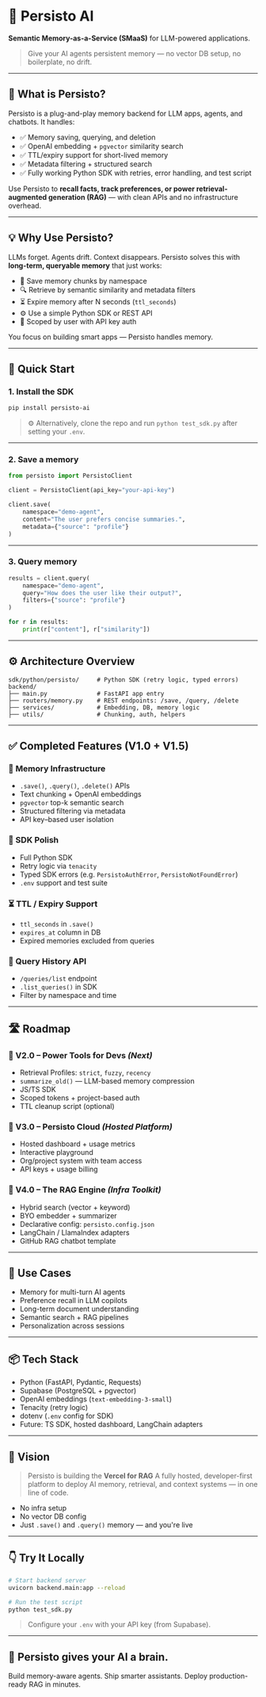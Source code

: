 # 🧠 Persisto AI

**Semantic Memory-as-a-Service (SMaaS)** for LLM-powered applications.

> Give your AI agents persistent memory — no vector DB setup, no boilerplate, no drift.

---

## 🧩 What is Persisto?

Persisto is a plug-and-play memory backend for LLM apps, agents, and chatbots. It handles:

* ✅ Memory saving, querying, and deletion
* ✅ OpenAI embedding + `pgvector` similarity search
* ✅ TTL/expiry support for short-lived memory
* ✅ Metadata filtering + structured search
* ✅ Fully working Python SDK with retries, error handling, and test script

Use Persisto to **recall facts, track preferences, or power retrieval-augmented generation (RAG)** — with clean APIs and no infrastructure overhead.

---

## 💡 Why Use Persisto?

LLMs forget. Agents drift. Context disappears.
Persisto solves this with **long-term, queryable memory** that just works:

* 🧠 Save memory chunks by namespace
* 🔍 Retrieve by semantic similarity and metadata filters
* ⏳ Expire memory after N seconds (`ttl_seconds`)
* ⚙️ Use a simple Python SDK or REST API
* 🔐 Scoped by user with API key auth

You focus on building smart apps — Persisto handles memory.

---

## 🔧 Quick Start

### 1. Install the SDK

```bash
pip install persisto-ai
```

> ⚙️ Alternatively, clone the repo and run `python test_sdk.py` after setting your `.env`.

---

### 2. Save a memory

```python
from persisto import PersistoClient

client = PersistoClient(api_key="your-api-key")

client.save(
    namespace="demo-agent",
    content="The user prefers concise summaries.",
    metadata={"source": "profile"}
)
```

---

### 3. Query memory

```python
results = client.query(
    namespace="demo-agent",
    query="How does the user like their output?",
    filters={"source": "profile"}
)

for r in results:
    print(r["content"], r["similarity"])
```

---

## ⚙️ Architecture Overview

```text
sdk/python/persisto/     # Python SDK (retry logic, typed errors)
backend/
├── main.py              # FastAPI app entry
├── routers/memory.py    # REST endpoints: /save, /query, /delete
├── services/            # Embedding, DB, memory logic
├── utils/               # Chunking, auth, helpers
```

---

## ✅ Completed Features (V1.0 + V1.5)

### 🧠 Memory Infrastructure

* `.save()`, `.query()`, `.delete()` APIs
* Text chunking + OpenAI embeddings
* `pgvector` top-k semantic search
* Structured filtering via metadata
* API key–based user isolation

### 🧰 SDK Polish

* Full Python SDK
* Retry logic via `tenacity`
* Typed SDK errors (e.g. `PersistoAuthError`, `PersistoNotFoundError`)
* `.env` support and test suite

### ⏳ TTL / Expiry Support

* `ttl_seconds` in `.save()`
* `expires_at` column in DB
* Expired memories excluded from queries

### 🪪 Query History API

* `/queries/list` endpoint
* `.list_queries()` in SDK
* Filter by namespace and time

---

## 🛣️ Roadmap

### 🔷 V2.0 – Power Tools for Devs *(Next)*

* Retrieval Profiles: `strict`, `fuzzy`, `recency`
* `summarize_old()` — LLM-based memory compression
* JS/TS SDK
* Scoped tokens + project-based auth
* TTL cleanup script (optional)

### 🔶 V3.0 – Persisto Cloud *(Hosted Platform)*

* Hosted dashboard + usage metrics
* Interactive playground
* Org/project system with team access
* API keys + usage billing

### 🔷 V4.0 – The RAG Engine *(Infra Toolkit)*

* Hybrid search (vector + keyword)
* BYO embedder + summarizer
* Declarative config: `persisto.config.json`
* LangChain / LlamaIndex adapters
* GitHub RAG chatbot template

---

## 💼 Use Cases

* Memory for multi-turn AI agents
* Preference recall in LLM copilots
* Long-term document understanding
* Semantic search + RAG pipelines
* Personalization across sessions

---

## 📦 Tech Stack

* Python (FastAPI, Pydantic, Requests)
* Supabase (PostgreSQL + pgvector)
* OpenAI embeddings (`text-embedding-3-small`)
* Tenacity (retry logic)
* dotenv (`.env` config for SDK)
* Future: TS SDK, hosted dashboard, LangChain adapters

---

## 🚀 Vision

> Persisto is building the **Vercel for RAG**
> A fully hosted, developer-first platform to deploy AI memory, retrieval, and context systems — in one line of code.

* No infra setup
* No vector DB config
* Just `.save()` and `.query()` memory — and you're live

---

## 👇 Try It Locally

```bash
# Start backend server
uvicorn backend.main:app --reload

# Run the test script
python test_sdk.py
```

> Configure your `.env` with your API key (from Supabase).

---

## 🧠 Persisto gives your AI a brain.

Build memory-aware agents.
Ship smarter assistants.
Deploy production-ready RAG in minutes.